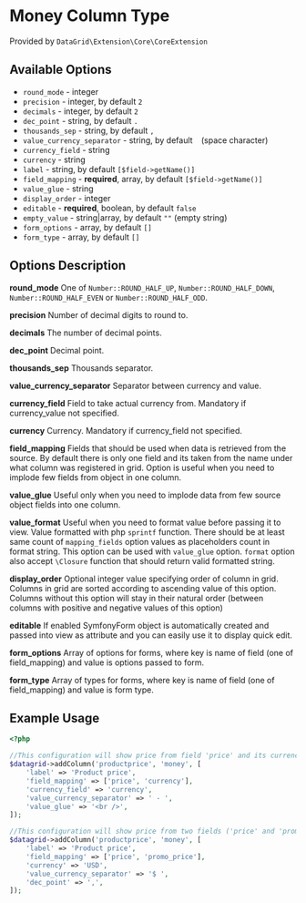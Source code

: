 # Money Column Type #

Provided by ``DataGrid\Extension\Core\CoreExtension``

## Available Options ##

* ``round_mode`` - integer
* ``precision`` - integer, by default ``2``
* ``decimals`` - integer, by default ``2``
* ``dec_point`` - string, by default ``.``
* ``thousands_sep`` - string, by default ``,``
* ``value_currency_separator`` - string, by default `` `` (space character)
* ``currency_field`` - string
* ``currency`` - string
* ``label`` - string, by default ``[$field->getName()]``
* ``field_mapping`` - **required**, array, by default ``[$field->getName()]``
* ``value_glue`` - string
* ``display_order`` - integer
* ``editable`` - **required**, boolean, by default ``false``
* ``empty_value`` - string|array, by default ``""`` (empty string)
* ``form_options`` - array, by default ``[]``
* ``form_type`` - array, by default ``[]``

## Options Description ##

**round_mode** One of ``Number::ROUND_HALF_UP``, ``Number::ROUND_HALF_DOWN``, ``Number::ROUND_HALF_EVEN`` or ``Number::ROUND_HALF_ODD``.

**precision** Number of decimal digits to round to.

**decimals** The number of decimal points.

**dec_point** Decimal point.

**thousands_sep** Thousands separator.

**value_currency_separator** Separator between currency and value.

**currency_field** Field to take actual currency from. Mandatory if currency_value not specified.

**currency** Currency. Mandatory if currency_field not specified.

**field_mapping** Fields that should be used when data is retrieved from the source. By default there is only one
field and its taken from the name under what column was registered in grid.
Option is useful when you need to implode few fields from object in one column.

**value_glue** Useful only when you need to implode data from few source object fields into one column.

**value_format** Useful when you need to format value before passing it to view. Value formatted with php ``sprintf`` function. There should be at least same count of ``mapping_fields`` option
values as placeholders count in format string. This option can be used with ``value_glue`` option.
``format`` option also accept ``\Closure`` function that should return valid formatted string.

**display_order** Optional integer value specifying order of column in grid. Columns in grid are sorted according
  to ascending value of this option. Columns without this option will stay in their natural order (between columns with
  positive and negative values of this option)

**editable** If enabled SymfonyForm object is automatically created and passed into view as attribute and you can easily use it to display quick edit.

**form_options** Array of options for forms, where key is name of field (one of field_mapping) and value is
options passed to form.

**form_type** Array of types for forms, where key is name of field (one of field_mapping) and value is form type.

## Example Usage ##

``` php
<?php

//This configuration will show price from field 'price' and its currency from 'currency' field.
$datagrid->addColumn('productprice', 'money', [
    'label' => 'Product price',
    'field_mapping' => ['price', 'currency'],
    'currency_field' => 'currency',
    'value_currency_separator' => ' - ',
    'value_glue' => '<br />',
]);

//This configuration will show price from two fields ('price' and 'promo_price') with arbitrary USD currency.
$datagrid->addColumn('productprice', 'money', [
    'label' => 'Product price',
    'field_mapping' => ['price', 'promo_price'],
    'currency' => 'USD',
    'value_currency_separator' => '$ ',
    'dec_point' => ',',
]);

```
